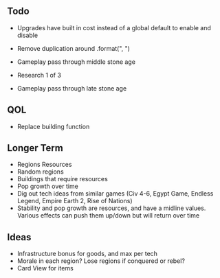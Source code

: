 ## Todo

- Upgrades have built in cost instead of a global default to enable and disable
- Remove duplication around .format(", ")
- Gameplay pass through middle stone age

- Research 1 of 3
- Gameplay pass through late stone age

## QOL

- Replace building function


## Longer Term

- Regions Resources
- Random regions
- Buildings that require resources
- Pop growth over time
- Dig out tech ideas from similar games (Civ 4-6, Egypt Game, Endless Legend, Empire Earth 2, Rise of Nations)
- Stability and pop growth are resources, and have a midline values. Various effects can push them up/down but will return over time

## Ideas

- Infrastructure bonus for goods, and max per tech
- Morale in each region? Lose regions if conquered or rebel?
- Card View for items